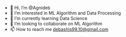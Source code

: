 - 👋 Hi, I’m @Agnideb
- 👀 I’m interested in ML Algorithm and Data Processing
- 🌱 I’m currently learning Data Science
- 💞️ I’m looking to collaborate on ML Algorithm
- 📫 How to reach me debashis99.10@gmail.com 

<!---
Agnideb/Agnideb is a ✨ special ✨ repository because its `README.md` (this file) appears on your GitHub profile.
You can click the Preview link to take a look at your changes.
--->
